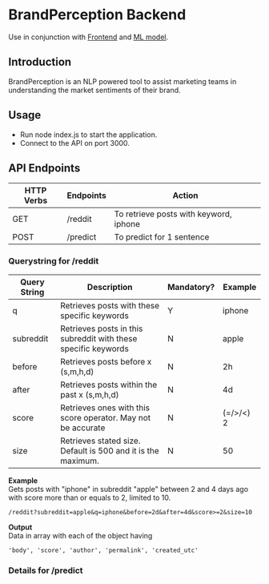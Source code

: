 # BrandPerception Backend

Use in conjunction with [Frontend](https://github.com/tigercxx/BrandPerception/tree/gh-pages) and [ML model](https://github.com/tigercxx/BrandPerceptionModel).

## Introduction

BrandPerception is an NLP powered tool to assist marketing teams in understanding the market sentiments of their brand.

## Usage

-   Run node index.js to start the application.
-   Connect to the API on port 3000.

## API Endpoints

| HTTP Verbs | Endpoints | Action                                 |
| ---------- | --------- | -------------------------------------- |
| GET        | /reddit   | To retrieve posts with keyword, iphone |
| POST       | /predict  | To predict for 1 sentence              |

### Querystring for /reddit

| Query String | Description                                                    | Mandatory? | Example   |
| ------------ | -------------------------------------------------------------- | ---------- | --------- |
| q            | Retrieves posts with these specific keywords                   | Y          | iphone    |
| subreddit    | Retrieves posts in this subreddit with these specific keywords | N          | apple     |
| before       | Retrieves posts before x (s,m,h,d)                             | N          | 2h        |
| after        | Retrieves posts within the past x (s,m,h,d)                    | N          | 4d        |
| score        | Retrieves ones with this score operator. May not be accurate   | N          | (=/>/<) 2 |
| size         | Retrieves stated size. Default is 500 and it is the maximum.   | N          | 50        |

**Example** <br/>
Gets posts with "iphone" in subreddit "apple" between 2 and 4 days ago with score more than or equals to 2, limited to 10.

```
/reddit?subreddit=apple&q=iphone&before=2d&after=4d&score>=2&size=10
```

**Output** <br/>
Data in array with each of the object having

```
'body', 'score', 'author', 'permalink', 'created_utc'
```

### Details for /predict
